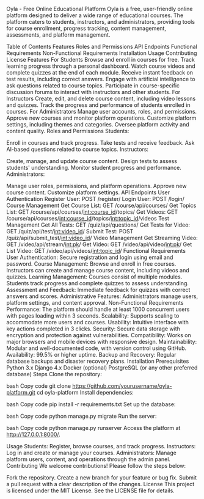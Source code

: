 Oyla - Free Online Educational Platform
Oyla is a free, user-friendly online platform designed to deliver a wide range of educational courses. The platform caters to students, instructors, and administrators, providing tools for course enrollment, progress tracking, content management, assessments, and platform management.

Table of Contents
Features
Roles and Permissions
API Endpoints
Functional Requirements
Non-Functional Requirements
Installation
Usage
Contributing
License
Features
For Students
Browse and enroll in courses for free.
Track learning progress through a personal dashboard.
Watch course videos and complete quizzes at the end of each module.
Receive instant feedback on test results, including correct answers.
Engage with artificial intelligence to ask questions related to course topics.
Participate in course-specific discussion forums to interact with instructors and other students.
For Instructors
Create, edit, and delete course content, including video lessons and quizzes.
Track the progress and performance of students enrolled in courses.
For Administrators
Manage user accounts, roles, and permissions.
Approve new courses and monitor platform operations.
Customize platform settings, including themes and categories.
Oversee platform activity and content quality.
Roles and Permissions
Students:

Enroll in courses and track progress.
Take tests and receive feedback.
Ask AI-based questions related to course topics.
Instructors:

Create, manage, and update course content.
Design tests to assess students' understanding.
Monitor student progress and performance.
Administrators:

Manage user roles, permissions, and platform operations.
Approve new course content.
Customize platform settings.
API Endpoints
User Authentication
Register User: POST /register/
Login User: POST /login/
Course Management
Get Course List: GET /course/api/courses/
Get Topics List: GET /course/api/courses/<int:course_id>/topics/
Get Videos: GET /course/api/courses/<int:course_id>/topics/<int:topic_id>/videos
Test Management
Get All Tests: GET /quiz/api/questions/
Get Tests for Video: GET /quiz/api/test/<int:video_id>/
Submit Test: POST /quiz/api/submit_test/<int:video_id>/
Video Management
Get Streaming Video: GET /video/api/stream/<int:pk>/
Get Video: GET /video/api/video/<int:pk>/
Get List Video: GET /video/api/videos/<int:topic_id>/
Functional Requirements
User Authentication: Secure registration and login using email and password.
Course Management: Browse and enroll in free courses. Instructors can create and manage course content, including videos and quizzes.
Learning Management: Courses consist of multiple modules. Students track progress and complete quizzes to assess understanding.
Assessment and Feedback: Immediate feedback for quizzes with correct answers and scores.
Administrative Features: Administrators manage users, platform settings, and content approval.
Non-Functional Requirements
Performance: The platform should handle at least 1000 concurrent users with pages loading within 3 seconds.
Scalability: Supports scaling to accommodate more users and courses.
Usability: Intuitive interface with key actions completed in 3 clicks.
Security: Secure data storage with encryption and protection against vulnerabilities.
Compatibility: Works on major browsers and mobile devices with responsive design.
Maintainability: Modular and well-documented code, with version control using GitHub.
Availability: 99.5% or higher uptime.
Backup and Recovery: Regular database backups and disaster recovery plans.
Installation
Prerequisites
Python 3.x
Django 4.x
Docker (optional)
PostgreSQL (or any other preferred database)
Steps
Clone the repository:

bash
Copy code
git clone https://github.com/yourusername/oyla-platform.git
cd oyla-platform
Install dependencies:

bash
Copy code
pip install -r requirements.txt
Set up the database:

bash
Copy code
python manage.py migrate
Run the server:

bash
Copy code
python manage.py runserver
Access the platform at http://127.0.0.1:8000/.

Usage
Students: Register, browse courses, and track progress.
Instructors: Log in and create or manage your courses.
Administrators: Manage platform users, content, and operations through the admin panel.
Contributing
We welcome contributions! Please follow the steps below:

Fork the repository.
Create a new branch for your feature or bug fix.
Submit a pull request with a clear description of the changes.
License
This project is licensed under the MIT License. See the LICENSE file for details.
